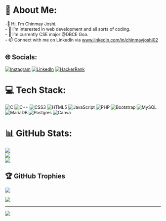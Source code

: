 # 💫 About Me:
-👋 Hi, I’m Chinmay Joshi.<br>- 👀 I’m interested in web development and all sorts of coding.<br>- 🌱 I’m currently CSE major @DBCE Goa.<br>- 📫 Connect with me on LinkedIn via www.linkedin.com/in/chinmayjoshi02<br>


## 🌐 Socials:
[![Instagram](https://img.shields.io/badge/Instagram-%23E4405F.svg?logo=Instagram&logoColor=white)](https://instagram.com/chinmay.j02) 
[![LinkedIn](https://img.shields.io/badge/LinkedIn-%230077B5.svg?logo=linkedin&logoColor=white)](https://linkedin.com/in/chinmayjoshi02) 
[![HackerRank](https://img.shields.io/badge/-Hackerrank-2EC866?logo=HackerRank&logoColor=white)](https://www.hackerrank.com/chinmayjoshi02)

# 💻 Tech Stack:
![C](https://img.shields.io/badge/c-%2300599C.svg?style=flat&logo=c&logoColor=white) ![C++](https://img.shields.io/badge/c++-%2300599C.svg?style=flat&logo=c%2B%2B&logoColor=white) ![CSS3](https://img.shields.io/badge/css3-%231572B6.svg?style=flat&logo=css3&logoColor=white) ![HTML5](https://img.shields.io/badge/html5-%23E34F26.svg?style=flat&logo=html5&logoColor=white) ![JavaScript](https://img.shields.io/badge/javascript-%23323330.svg?style=flat&logo=javascript&logoColor=%23F7DF1E) ![PHP](https://img.shields.io/badge/php-%23777BB4.svg?style=flat&logo=php&logoColor=white) ![Bootstrap](https://img.shields.io/badge/bootstrap-%23563D7C.svg?style=flat&logo=bootstrap&logoColor=white) ![MySQL](https://img.shields.io/badge/mysql-%2300f.svg?style=flat&logo=mysql&logoColor=white) ![MariaDB](https://img.shields.io/badge/MariaDB-003545?style=flat&logo=mariadb&logoColor=white) ![Postgres](https://img.shields.io/badge/postgres-%23316192.svg?style=flat&logo=postgresql&logoColor=white) ![Canva](https://img.shields.io/badge/Canva-%2300C4CC.svg?style=flat&logo=Canva&logoColor=white)
# 📊 GitHub Stats:
![](https://github-readme-stats.vercel.app/api?username=chinmayj02&theme=dark&hide_border=true&include_all_commits=true&count_private=true)<br/>
![](https://github-readme-streak-stats.herokuapp.com/?user=chinmayj02&theme=dark&hide_border=true)<br/>
![](https://github-readme-stats.vercel.app/api/top-langs/?username=chinmayj02&theme=dark&hide_border=true&include_all_commits=true&count_private=true&layout=compact)

## 🏆 GitHub Trophies
![](https://github-profile-trophy.vercel.app/?username=chinmayj02&theme=tokyonight&no-frame=true&no-bg=true&margin-w=4)


![](https://quotes-github-readme.vercel.app/api?type=horizontal&theme=tokyonight)

---
[![](https://visitcount.itsvg.in/api?id=chinmayj02&icon=2&color=12)](https://visitcount.itsvg.in)

<!-- Proudly created with GPRM ( https://gprm.itsvg.in ) -->
